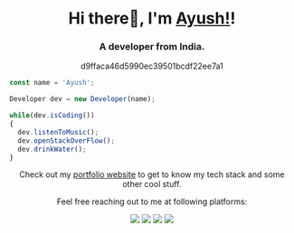 <h1 align="center">Hi there👋, I'm <a href="https://schmelto.github.io/Portfolio/">Ayush!</a>!</h1>
<h3 align="center">A developer from India.</h3>
<p align="center">d9ffaca46d5990ec39501bcdf22ee7a1</p>

```js
const name = 'Ayush';

Developer dev = new Developer(name);

while(dev.isCoding())
{
  dev.listenToMusic();
  dev.openStackOverFlow();
  dev.drinkWater();
}
```

<p align="center">Check out my <a href="https://ayushlohmod.github.io/oscar">portfolio website</a> to get to know my tech stack and some other cool stuff.</p>

<p align="center">Feel free reaching out to me at following platforms:</p>

<p align="center">
  <a href="https://www.linkedin.com/in/ayushlohmod/"><img src="https://img.shields.io/badge/LinkedIn-0077B5?style=for-the-badge&logo=linkedin&logoColor=white"></a> 
  <a href="https://www.instagram.com/ayushlohmod"><img src="https://img.shields.io/badge/Instagram-E4405F?style=for-the-badge&logo=instagram&logoColor=white"></a> 
  <a href="https://twitter.com/ayushlohmod"><img src="https://img.shields.io/badge/Twitter-1DA1F2?style=for-the-badge&logo=twitter&logoColor=white"></a>
  <a href="mailto:ayushlohmod@gmail.com"><img src="https://img.shields.io/badge/mail-EA4335?style=for-the-badge&logo=gmail&logoColor=white"></a>
</p>
